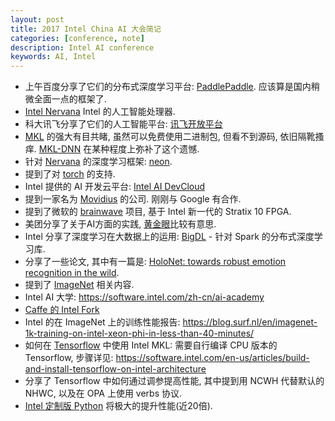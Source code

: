 ```yaml
---
layout: post
title: 2017 Intel China AI 大会简记
categories: [conference, note]
description: Intel AI conference
keywords: AI, Intel
---
```


- 上午百度分享了它们的分布式深度学习平台: [PaddlePaddle](http://www.paddlepaddle.org/). 应该算是国内稍微全面一点的框架了.
- [Intel Nervana](https://www.intelnervana.com/) Intel 的人工智能处理器.
- 科大讯飞分享了它们的人工智能平台: [讯飞开放平台](http://www.xfyun.cn/)
- [MKL](https://software.intel.com/en-us/mkl) 的强大有目共睹, 虽然可以免费使用二进制包, 但看不到源码, 依旧隔靴搔痒. [MKL-DNN](https://01.org/mkl-dnn) 在某种程度上弥补了这个遗憾.
- 针对 [Nervana](https://www.intelnervana.com/) 的深度学习框架: [neon](https://github.com/NervanaSystems/neon).
- 提到了对 [torch](http://torch.ch/) 的支持.
- Intel 提供的 AI 开发云平台: [Intel AI DevCloud](https://software.intel.com/en-us/ai-academy/tools/devcloud)
- 提到一家名为 [Movidius](https://www.movidius.com/) 的公司. 刚刚与 Google 有合作.
- 提到了微软的 [brainwave](https://www.microsoft.com/en-us/research/blog/microsoft-unveils-project-brainwave/) 项目, 基于 Intel 新一代的 Stratix 10 FPGA.
- 美团分享了关于AI方面的实践, [黄金眼](http://hjy.meituan.com/)比较有意思.
- Intel 分享了深度学习在大数据上的运用: [BigDL](https://github.com/intel-analytics/BigDL) - 针对 Spark 的分布式深度学习库.
- 分享了一些论文, 其中有一篇是: [HoloNet: towards robust emotion recognition in the wild](https://dl.acm.org/citation.cfm?id=2993148.2997639).
- 提到了 [ImageNet](http://www.image-net.org/) 相关内容.
- Intel AI 大学: <https://software.intel.com/zh-cn/ai-academy>
- [Caffe 的 Intel Fork](https://github.com/intel/caffe)
- Intel 的在 ImageNet 上的训练性能报告: <https://blog.surf.nl/en/imagenet-1k-training-on-intel-xeon-phi-in-less-than-40-minutes/>
- 如何在 [Tensorflow](https://www.tensorflow.org/) 中使用 Intel MKL: 需要自行编译 CPU 版本的 Tensorflow, 步骤详见: <https://software.intel.com/en-us/articles/build-and-install-tensorflow-on-intel-architecture>
- 分享了 Tensorflow 中如何通过调参提高性能, 其中提到用 NCWH 代替默认的 NHWC, 以及在 OPA 上使用 verbs 协议.
- [Intel 定制版 Python](https://software.intel.com/en-us/distribution-for-python) 将极大的提升性能(近20倍).